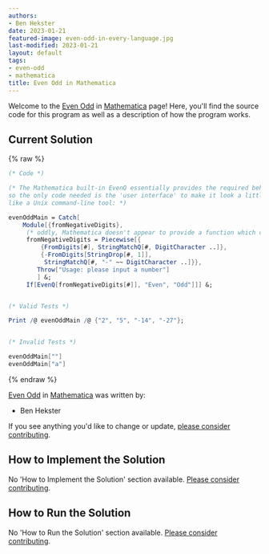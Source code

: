 ```yaml
---
authors:
- Ben Hekster
date: 2023-01-21
featured-image: even-odd-in-every-language.jpg
last-modified: 2023-01-21
layout: default
tags:
- even-odd
- mathematica
title: Even Odd in Mathematica
---
```


Welcome to the [Even Odd](https://sampleprograms.io/projects/even-odd) in [Mathematica](https://sampleprograms.io/languages/mathematica) page! Here, you'll find the source code for this program as well as a description of how the program works.

## Current Solution

{% raw %}

```mathematica
(* Code *)

(* The Mathematica built-in EvenQ essentially provides the required behavior;
so the only code needed is the 'user interface' to make it look a little more
like a Unix command-line tool: *)

evenOddMain = Catch[
    Module[{fromNegativeDigits},
     (* oddly, Mathematica doesn't appear to provide a function which can parse strings representing negative integers *)
     fromNegativeDigits = Piecewise[{
         {FromDigits[#], StringMatchQ[#, DigitCharacter ..]},
         {-FromDigits[StringDrop[#, 1]], 
          StringMatchQ[#, "-" ~~ DigitCharacter ..]}},
        Throw["Usage: please input a number"]
        ] &;
     If[EvenQ[fromNegativeDigits[#]], "Even", "Odd"]]] &;


(* Valid Tests *)

Print /@ evenOddMain /@ {"2", "5", "-14", "-27"};


(* Invalid Tests *)

evenOddMain[""]
evenOddMain["a"]
```

{% endraw %}

[Even Odd](https://sampleprograms.io/projects/even-odd) in [Mathematica](https://sampleprograms.io/languages/mathematica) was written by:

- Ben Hekster

If you see anything you'd like to change or update, [please consider contributing](https://github.com/TheRenegadeCoder/sample-programs).

## How to Implement the Solution

No 'How to Implement the Solution' section available. [Please consider contributing](https://github.com/TheRenegadeCoder/sample-programs-website).

## How to Run the Solution

No 'How to Run the Solution' section available. [Please consider contributing](https://github.com/TheRenegadeCoder/sample-programs-website).